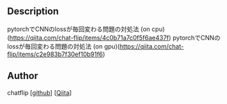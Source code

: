 ## Description 
pytorchでCNNのlossが毎回変わる問題の対処法 (on cpu)(https://qiita.com/chat-flip/items/4c0b71a7c0f5f6ae437f)
pytorchでCNNのlossが毎回変わる問題の対処法 (on gpu)(https://qiita.com/chat-flip/items/c2e983b7f30ef10b91f6)

## Author
chatflip
[[github](https://github.com/chatflip)]
[[Qiita](https://qiita.com/chat-flip)]  
